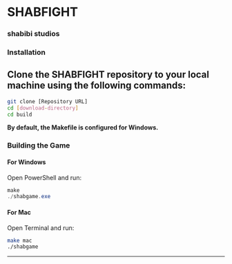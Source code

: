# SHABFIGHT
### shabibi studios

### Installation

Clone the SHABFIGHT repository to your local machine using the following commands:
---
```bash
git clone [Repository URL]
cd [download-directory]
cd build
```

**By default, the Makefile is configured for Windows.**

### Building the Game

#### For Windows

Open PowerShell and run:

```powershell
make
./shabgame.exe
```

#### For Mac

Open Terminal and run:

```bash
make mac
./shabgame
```

---
